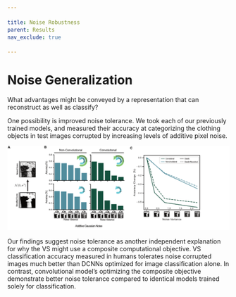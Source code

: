 ```yaml
---

title: Noise Robustness
parent: Results
nav_exclude: true

---
```


# Noise Generalization

What advantages might be conveyed by a representation that can reconstruct as well as classify?

One possibility is improved noise tolerance.
We took each of our previously trained models, and measured their accuracy at categorizing the clothing objects in test images corrupted by increasing levels of additive pixel noise.

![Figure 2](https://raw.githubusercontent.com/elijahc/vae/master/figures/pub/figure_3_2x.png)

Our findings suggest noise tolerance as another independent explanation for why the VS might use a composite computational objective.
VS classification accuracy measured in humans tolerates noise corrupted images much better than DCNNs optimized for image classification alone.
In contrast, convolutional model’s optimizing the composite objective demonstrate better noise tolerance compared to identical models trained solely for classification.
